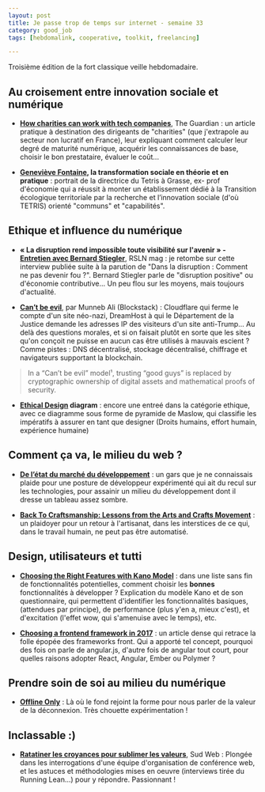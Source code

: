 ```yaml
---
layout: post
title: Je passe trop de temps sur internet - semaine 33
category: good_job
tags: [hebdomalink, cooperative, toolkit, freelancing]

---
```


Troisième édition de la fort classique veille hebdomadaire.

<!--more-->


## Au croisement entre innovation sociale et numérique

- **[How charities can work with tech companies](https://www.theguardian.com/voluntary-sector-network/2017/aug/23/how-charities-can-work-with-tech-companies)**, The Guardian : un article pratique à destination des dirigeants de "charities" (que j'extrapole au secteur non lucratif en France), leur expliquant comment calculer leur degré de maturité numérique, acquérir les connaissances de base, choisir le bon prestataire, évaluer le coût...

- **[Geneviève Fontaine](http://www.lemonde.fr/festival/visuel/2017/08/19/ceuxquifont-genevieve-fontaine-la-transformation-sociale-en-theorie-et-en-pratique_5174084_4415198.html), la transformation sociale en théorie et en pratique** : portrait de la directrice du Tetris à Grasse, ex- prof d'économie qui a réussit à monter un établissement dédié à la Transition écologique territoriale par la recherche et l’innovation sociale (d'où TETRIS) orienté "communs" et "capabilités".


## Ethique et influence du numérique

- **« La disruption rend impossible toute visibilité sur l'avenir » - [Entretien avec Bernard Stiegler](https://rslnmag.fr/cite/disruption-impossible-avenir-entretien-bernard-stiegler)**, RSLN mag : je retombe sur cette interview publiée suite à la parution de "Dans la disruption : Comment ne pas devenir fou ?". Bernard Stiegler parle de "disruption positive" ou d'économie contributive... Un peu flou sur les moyens, mais toujours d'actualité.

- **[Can’t be evil](https://medium.com/@muneeb/cant-be-evil-bc5ec16c6306)**, par Munneb Ali (Blockstack) : Cloudflare qui ferme le compte d'un site néo-nazi, DreamHost à qui le Département de la Justice demande les adresses IP des visiteurs d'un site anti-Trump... Au delà des questions morales, et si on faisait plutôt en sorte que les sites qu'on conçoit ne puisse en aucun cas être utilisés à mauvais escient ? Comme pistes : DNS décentralisé, stockage décentralisé, chiffrage et navigateurs supportant la blockchain.

> In a “Can’t be evil” model¹, trusting “good guys” is replaced by cryptographic ownership of digital assets and mathematical proofs of security.

- **[Ethical Design](https://ind.ie/ethical-design/) diagram** : encore une entreé dans la catégorie ethique, avec ce diagramme sous forme de pyramide de Maslow, qui classifie les impératifs à assurer en tant que designer (Droits humains, effort humain, expérience humaine)


## Comment ça va, le milieu du web ?

- **[De l’état du marché du développement](https://medium.com/arpinum/de-l%C3%A9tat-du-march%C3%A9-du-d%C3%A9veloppement-4187836015a5)** : un gars que je ne connaissais plaide pour une posture de développeur expérimenté qui ait du recul sur les technologies, pour assainir un milieu du développement dont il dresse un tableau assez sombre.

- **[Back To Craftsmanship: Lessons from the Arts and Crafts Movement](https://medium.com/want-more-work/back-to-craftsmanship-lessons-from-the-arts-and-crafts-movement-e1aa5f09ec16)** : un plaidoyer pour un retour à l'artisanat, dans les interstices de ce qui, dans le travail humain, ne peut pas être automatisé.

## Design, utilisateurs et tutti

- **[Choosing the Right Features with Kano Model](https://uxdesign.cc/choosing-the-right-features-with-kano-model-cc0274b6a83)** : dans une liste sans fin de fonctionnalités potentielles, comment choisir les **bonnes** fonctionnalités à développer ? Explication du modèle Kano et de son questionnaire, qui permettent d'identifier les fonctionnalités basiques, (attendues par principe), de performance (plus y'en a, mieux c'est), et d'excitation (l'effet wow, qui s'amenuise avec le temps), etc.

- **[Choosing a frontend framework in 2017](https://medium.com/this-dot-labs/building-modern-web-applications-in-2017-791d2ef2e341?__s=gcqx2xmvbsdz77mdqjqf)** : un article dense qui retrace la folle épopée des frameworks front. Qui a apporté tel concept, pourquoi des fois on parle de angular.js, d'autre fois de angular tout court, pour quelles raisons adopter React, Angular, Ember ou Polymer ?

## Prendre soin de soi au milieu du numérique

- **[Offline Only](https://chris.bolin.co/offline/)** :  Là où le fond rejoint la forme pour nous parler de la valeur de la déconnexion. Très chouette expérimentation !

## Inclassable :)

- **[Ratatiner les croyances pour sublimer les valeurs](https://sudweb.fr/blog/2018/ratatiner-les-croyances-pour-sublimer-les-valeurs)**, Sud Web : Plongée dans les interrogations d'une équipe d'organisation de conférence web, et les astuces et méthodologies mises en oeuvre (interviews tirée du Running Lean...) pour y répondre. Passionnant !
